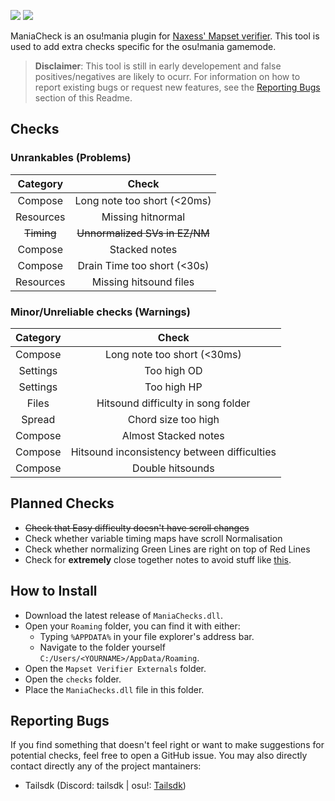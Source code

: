 ![](https://i.imgur.com/uWTpvxK.png)
![](https://i.imgur.com/2uwVyDO.gif)

ManiaCheck is an osu!mania plugin for [Naxess' Mapset verifier](https://github.com/Naxesss/MapsetVerifier). This tool is used to add extra checks specific for the osu!mania gamemode. 

> **Disclaimer**: This tool is still in early developement and false positives/negatives are likely to ocurr. For information on how to report existing bugs or request new features, see the [Reporting Bugs](#reporting-bugs) section of this Readme.

## Checks

### Unrankables (Problems)
|  Category |            Check            |
|:---------:|:---------------------------:|
| Compose   | Long note too short (<20ms) |
| Resources | Missing hitnormal           |
| ~~Timing~~    | ~~Unnormalized SVs in EZ/NM~~   |
| Compose   | Stacked notes               |
| Compose   | Drain Time too short (<30s) |
| Resources | Missing hitsound files |

### Minor/Unreliable checks (Warnings)

| Category |                Check               |
|:--------:|:----------------------------------:|
| Compose  | Long note too short (<30ms)        |
| Settings | Too high OD                        |
| Settings | Too high HP                        |
| Files    | Hitsound difficulty in song folder |
| Spread   | Chord size too high                |
| Compose  | Almost Stacked notes               |
| Compose  | Hitsound inconsistency between difficulties |
| Compose  | Double hitsounds |


## Planned Checks

- ~~Check that Easy difficulty doesn't have scroll changes~~
- Check whether variable timing maps have scroll Normalisation
- Check whether normalizing Green Lines are right on top of Red Lines
- Check for **extremely** close together notes to avoid stuff like [this](https://cdn.discordapp.com/attachments/808360583669874688/996761548536156281/unknown.png).

## How to Install

- Download the latest release of `ManiaChecks.dll`.
- Open your `Roaming` folder, you can find it with either:
  - Typing `%APPDATA%` in your file explorer's address bar.
  - Navigate to the folder yourself `C:/Users/<YOURNAME>/AppData/Roaming`.
- Open the `Mapset Verifier Externals` folder.
- Open the `checks` folder.
- Place the `ManiaChecks.dll` file in this folder.

## Reporting Bugs

If you find something that doesn't feel right or want to make suggestions for potential checks, feel free to open a GitHub issue. You may also directly contact directly any of the project mantainers:
- Tailsdk (Discord: tailsdk | osu!: [Tailsdk](https://osu.ppy.sh/users/6751666)) 
